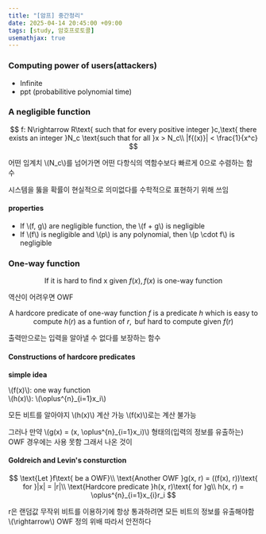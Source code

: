 ```yaml
---
title: "[암프] 중간정리"
date: 2025-04-14 20:45:00 +09:00
tags: [study, 암호프로토콜]
usemathjax: true
---
```


### Computing power of users(attackers)
- Infinite
- ppt (probabilitive polynomial time)

### A negligible function
$$
f: N\rightarrow R\text{ such that for every positive integer }c,\text{ there exists an integer }N_c \text{such that for all }x > N_c\\
|f{(x)}| < \frac{1}{x^c}
$$

어떤 임계치 \\(N_c\\)를 넘어가면 어떤 다항식의 역함수보다 빠르게 0으로 수렴하는 함수

시스템을 뚫을 확률이 현실적으로 의미없다를 수학적으로 표현하기 위해 쓰임

#### properties
- If \\(f, g\\) are negligible function, the \\(f + g\\) is negligible
- If \\(f\\) is negligible and \\(p\\) is any polynomial, then \\(p \cdot f\\) is negligible

### One-way function
$$
\text{If it is hard to find x given }f{(x)}, f{(x)}\text{ is one-way function}
$$

역산이 어려우면 OWF

$$
\text{A hardcore predicate of one-way function }f\text{ is a predicate }h\text{ which is easy to compute }h(r)\text{ as a funtion of }r,\text{ buf hard to compute given }f(r)
$$

출력만으로는 입력을 알아낼 수 없다를 보장하는 함수

#### Constructions of hardcore predicates
**simple idea**

\\(f(x)\\): one way function<br>\\(h(x)\\): \\(\oplus^{n}_{i=1}x_i\\)

모든 비트를 알아야지 \\(h(x)\\) 계산 가능 \\(f(x)\\)로는 계산 불가능

그러나 만약 \\(g(x) = (x, \oplus^{n}_{i=1}x_i)\\) 형태의(입력의 정보를 유출하는) OWF 경우에는 사용 못함 그래서 나온 것이

#### Goldreich and Levin's consturction
$$
\text{Let }f\text{ be a OWF}\\
\text{Another OWF }g(x, r) = ((f(x), r))\text{ for }|x| = |r|\\
\text{Hardcore predicate }h(x, r)\text{ for }g\\
h(x, r) = \oplus^{n}_{i=1}x_{i}r_i
$$

r은 랜덤값 무작위 비트를 이용하기에 항상 통과하려면 모든 비트의 정보를 유출해야함 \\(\rightarrow\\) OWF 정의 위배
따라서 안전하다

